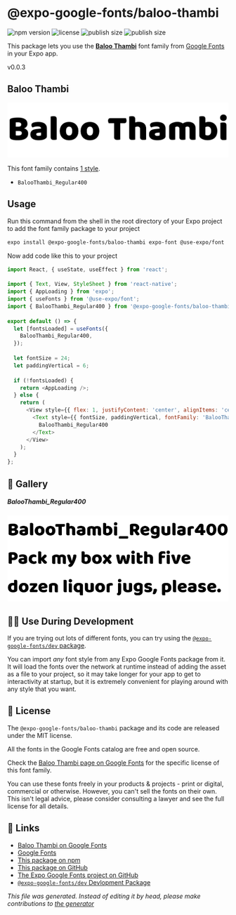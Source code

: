 # @expo-google-fonts/baloo-thambi

![npm version](https://flat.badgen.net/npm/v/@expo-google-fonts/baloo-thambi)
![license](https://flat.badgen.net/github/license/expo/google-fonts)
![publish size](https://flat.badgen.net/packagephobia/install/@expo-google-fonts/baloo-thambi)
![publish size](https://flat.badgen.net/packagephobia/publish/@expo-google-fonts/baloo-thambi)

This package lets you use the [**Baloo Thambi**](https://fonts.google.com/specimen/Baloo+Thambi) font family from [Google Fonts](https://fonts.google.com/) in your Expo app.

v0.0.3

## Baloo Thambi

![Baloo Thambi](./font-family.png)

This font family contains [1 style](#gallery).

- `BalooThambi_Regular400`

## Usage

Run this command from the shell in the root directory of your Expo project to add the font family package to your project
```sh
expo install @expo-google-fonts/baloo-thambi expo-font @use-expo/font
```

Now add code like this to your project
```js
import React, { useState, useEffect } from 'react';

import { Text, View, StyleSheet } from 'react-native';
import { AppLoading } from 'expo';
import { useFonts } from '@use-expo/font';
import { BalooThambi_Regular400 } from '@expo-google-fonts/baloo-thambi';

export default () => {
  let [fontsLoaded] = useFonts({
    BalooThambi_Regular400,
  });

  let fontSize = 24;
  let paddingVertical = 6;

  if (!fontsLoaded) {
    return <AppLoading />;
  } else {
    return (
      <View style={{ flex: 1, justifyContent: 'center', alignItems: 'center' }}>
        <Text style={{ fontSize, paddingVertical, fontFamily: 'BalooThambi_Regular400' }}>
          BalooThambi_Regular400
        </Text>
      </View>
    );
  }
};

```

## 🔡 Gallery

##### BalooThambi_Regular400
![BalooThambi_Regular400](./5eb4d30c776f864b83a43cfbbcf1d05dda4a119a042f5a735adb014fdb4707e3.ttf.png)


## 👩‍💻 Use During Development

If you are trying out lots of different fonts, you can try using the [`@expo-google-fonts/dev` package](https://github.com/expo/google-fonts/tree/master/font-packages/dev#readme).

You can import *any* font style from any Expo Google Fonts package from it. It will load the fonts
over the network at runtime instead of adding the asset as a file to your project, so it may take longer
for your app to get to interactivity at startup, but it is extremely convenient
for playing around with any style that you want.

## 📖 License

The `@expo-google-fonts/baloo-thambi` package and its code are released under the MIT license.

All the fonts in the Google Fonts catalog are free and open source.

Check the [Baloo Thambi page on Google Fonts](https://fonts.google.com/specimen/Baloo+Thambi) for the specific license of this font family.

You can use these fonts freely in your products & projects - print or digital, commercial or otherwise. However, you can't sell the fonts on their own. This isn't legal advice, please consider consulting a lawyer and see the full license for all details.

## 🔗 Links

- [Baloo Thambi on Google Fonts](https://fonts.google.com/specimen/Baloo+Thambi)
- [Google Fonts](https://fonts.google.com/)
- [This package on npm](https://www.npmjs.com/package/@expo-google-fonts/baloo-thambi)
- [This package on GitHub](https://github.com/expo/google-fonts/tree/master/font-packages/baloo-thambi)
- [The Expo Google Fonts project on GitHub](https://github.com/expo/google-fonts)
- [`@expo-google-fonts/dev` Devlopment Package](https://github.com/expo/google-fonts/tree/master/font-packages/dev)


*This file was generated. Instead of editing it by head, please make contributions to [the generator](https://github.com/expo/google-fonts/tree/master/packages/generator)*
